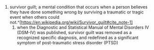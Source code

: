 1. survivor guilt; a mental condition that occurs when a person believes they have done something wrong by surviving a traumatic or tragic event when others could not.^[https://en.wikipedia.org/wiki/Survivor_guilt#cite_note-1]
	1. when the Diagnostic and Statistical Manual of Mental Disorders IV (DSM-IV) was published, survivor guilt was removed as a recognized specific diagnosis, and redefined as a significant symptom of post-traumatic stress disorder (PTSD)